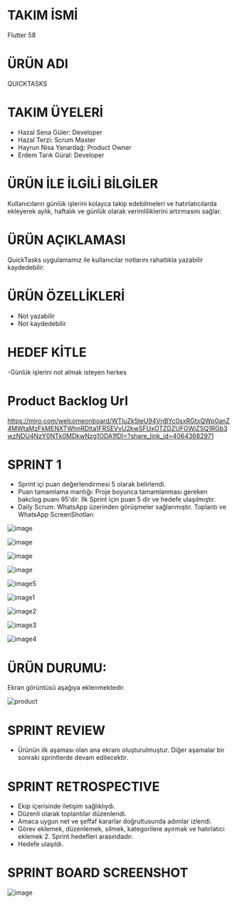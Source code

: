 # TAKIM İSMİ
Flutter 58 

# ÜRÜN ADI
QUICKTASKS 

# TAKIM ÜYELERİ 
- Hazal Sena Güler: Developer 
- Hazal Terzi: Scrum Master 
- Hayrun Nisa Yanardağ: Product Owner 
- Erdem Tarık Güral: Developer 

# ÜRÜN İLE İLGİLİ BİLGİLER 
Kullanıcıların günlük işlerini kolayca takip edebilmeleri ve hatırlatıcılarda ekleyerek aylık, haftalık ve günlük olarak verimliliklerini artırmasını sağlar. 

# ÜRÜN AÇIKLAMASI 
QuickTasks uygulamamız ile kullanıcılar notlarını rahatlıkla yazabilir kaydedebilir.

# ÜRÜN ÖZELLİKLERİ 
- Not yazabilir
- Not kaydedebilir

# HEDEF KİTLE
-Günlük işlerini not almak isteyen herkes

# Product Backlog Url 
https://miro.com/welcomeonboard/WTluZk5teU94VnBYc0sxRGtxQWp0anZ4MWtaMzFkMENXTWhnRDlta1FRSEVvU2kwSFUxOTZDZUFGWjZSQ1RGb3wzNDU4NzY0NTk0MDkwNzg1ODA1fDI=?share_link_id=40643682971 

# SPRINT 1 
- Sprint içi puan değerlendirmesi 5 olarak belirlendi.
- Puan tamamlama mantığı: Proje boyunca tamamlanması gereken bakclog puanı 95'dir. İlk Sprint için puan 5 dir ve hedefe ulaşılmıştır. 
- Daily Scrum: WhatsApp üzerinden görüşmeler sağlanmıştır.
Toplantı ve WhatsApp ScreenShotları

![image](https://github.com/hazalsguler/Team58/assets/173630456/52ab0ca4-1f8e-475e-a8d5-f06b4364550e)

![image](https://github.com/hazalsguler/Team58/assets/173630456/b85f124a-6ec1-4ba8-a871-71851d6e42f5) 

![image](https://github.com/hazalsguler/Team58/assets/173630456/8a51c437-6a32-4fa4-9b10-d247d9c0ebf7)

![image](https://github.com/hazalsguler/Team58/assets/173630456/9d4deece-1b51-4417-b6a5-fb4884ad9d63)

![image5](https://github.com/user-attachments/assets/2d9b7d99-6ab3-4088-9162-c3295b738d01)

![image1](https://github.com/user-attachments/assets/dc06872c-e313-4d95-9bb5-1ec411500418)

![image2](https://github.com/user-attachments/assets/0b35449e-65d8-4548-8053-429a13878260)

![image3](https://github.com/user-attachments/assets/ed48ee52-7c22-4f1e-b154-3dd9f27bd42e)

![image4](https://github.com/user-attachments/assets/84b2e14d-0d0a-4a0d-adeb-0a88dbcf1f39)

# ÜRÜN DURUMU:
Ekran görüntüsü aşağıya eklenmektedir. 

![product](https://github.com/user-attachments/assets/ee37b33d-089f-4ceb-bdd0-781e24150cc6)

# SPRINT REVIEW 
- Ürünün ilk aşaması olan ana ekranı oluşturulmuştur. Diğer aşamalar bir sonraki sprintlerde devam edilecektir.


# SPRINT RETROSPECTIVE
- Ekip içerisinde iletişim sağlıklıydı.
- Düzenli olarak toplantılar düzenlendi. 
- Amaca uygun net ve şeffaf kararlar doğrultusunda adımlar izlendi.
- Görev eklemek, düzenlemek, silmek, kategorilere ayırmak ve hatırlatıcı eklemek 2. Sprint hedefleri arasındadır.
- Hedefe ulaşıldı.

# SPRINT BOARD SCREENSHOT

![image](https://github.com/user-attachments/assets/e7be29b8-9e49-4c8d-b067-cd99677c8f30)
